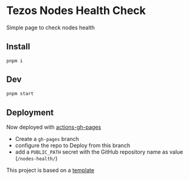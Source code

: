# Tezos Nodes Health Check

Simple page to check nodes health

## Install

```
pnpm i
```

## Dev

```sh
pnpm start
```

## Deployment

Now deployed with [actions-gh-pages](https://github.com/peaceiris/actions-gh-pages)

- Create a `gh-pages` branch
- configure the repo to Deploy from this branch
- add a `PUBLIC_PATH` secret with the GitHub repository name as value (`/nodes-health/`)

This project is based on a [template](https://github.com/jihchi/vitejs-template-react-rescript)
